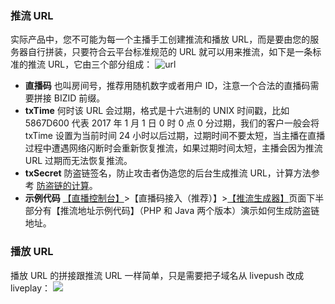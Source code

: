 ### 推流 URL 
实际产品中，您不可能为每一个主播手工创建推流和播放 URL，而是要由您的服务器自行拼装，只要符合云平台标准规范的 URL 就可以用来推流，如下是一条标准的推流 URL，它由三个部分组成：
 ![url](http://imgcache.tcecqpoc.fsphere.cn/image/mc.qcloudimg.com/static/img/6b4fd09ab2c7d6f1503070f8c994f4e0/image.png)
- **直播码**
也叫房间号，推荐用随机数字或者用户 ID，注意一个合法的直播码需要拼接 BIZID 前缀。
- **txTime**
何时该 URL 会过期，格式是十六进制的 UNIX 时间戳，比如 5867D600 代表 2017 年 1 月 1 日 0 时 0 点 0 分过期，我们的客户一般会将 txTime 设置为当前时间 24 小时以后过期，过期时间不要太短，当主播在直播过程中遭遇网络闪断时会重新恢复推流，如果过期时间太短，主播会因为推流 URL 过期而无法恢复推流。
- **txSecret**
防盗链签名，防止攻击者伪造您的后台生成推流 URL，计算方法参考 [防盗链的计算](http://tcecqpoc.fsphere.cn/document/product/267/13458)。
- **示例代码**
[【直播控制台】](http://console.tce.fsphere.cn/)>【直播码接入（推荐）】>[【推流生成器】](http://console.tce.fsphere.cn/live/livecodemanage)页面下半部分有【推流地址示例代码】（PHP 和 Java 两个版本）演示如何生成防盗链地址。

### 播放 URL
播放 URL 的拼接跟推流 URL 一样简单，只是需要把子域名从 livepush  改成 liveplay：
![](http://imgcache.tcecqpoc.fsphere.cn/image/mc.qcloudimg.com/static/img/b7d8744654af4a174edf47f8998348a4/image.png)
